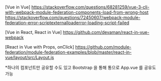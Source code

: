 [Vue in Vue]
https://stackoverflow.com/questions/68281259/vue-3-cli-with-webpack-module-federation-components-load-from-wrong-host
https://stackoverflow.com/questions/72450607/webpack-module-federation-error-scriptexternalloaderror-loading-script-failed

[Vue in React, React in Vue]
https://github.com/devaman/react-in-vue-webpack

[React in Vue with Props, onClick]
https://github.com/module-federation/module-federation-examples/blob/master/react-in-vue/layout/src/Layout.js

\*하나의 컴포넌트만 공유할 수도 있고 Bootstrap 을 통해 통으로 App.vue 를 공유도 가능
